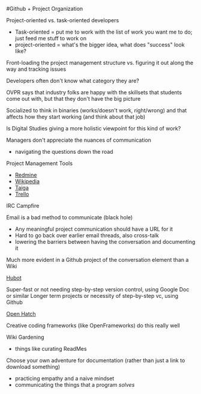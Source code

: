 #Github + Project Organization

Project-oriented vs. task-oriented developers
- Task-oriented = put me to work with the list of work you want me to do; just feed me stuff to work on
- project-oriented = what's the bigger idea, what does "success" look like?

Front-loading the project management structure vs. figuring it out along the way and tracking issues

Developers often don't know what category they are?

OVPR says that industry folks are happy with the skillsets that students come out with, but that they don't have the big picture

Socialized to think in binaries (works/doesn't work, right/wrong) and that affects how they start working (and think about that job)

Is Digital Studies giving a more holistic viewpoint for this kind of work? 

Managers don't appreciate the nuances of communication 
- navigating the questions down the road 


Project Management Tools
- [Redmine](www.redmine.org)
- [Wikipedia](https://en.wikibooks.org/wiki/Starting_and_Running_a_Wiki_Website)
- [Taiga](https://taiga.io/)
- [Trello](https://trello.com)

IRC
Campfire

Email is a bad method to communicate (black hole)
- Any meaningful project communication should have a URL for it
- Hard to go back over earlier email threads, also cross-talk
- lowering the barriers between having the conversation and documenting it

Much more evident in a Github project of the conversation element than a Wiki

[Hubot](https://hubot.github.com/)

Super-fast or not needing step-by-step version control, using Google Doc or similar
Longer term projects or necessity of step-by-step vc, using Github


[Open Hatch](https://openhatch.org/)

Creative coding frameworks (like OpenFrameworks) do this really well

Wiki Gardening
- things like curating ReadMes

Choose your own adventure for documentation (rather than just a link to download something) 
- practicing empathy and a naive mindset 
- communicating the things that a program *solves*
